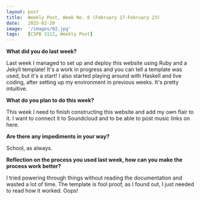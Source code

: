 ```yaml
---
layout: post
title:  Weekly Post, Week No. 6 (February 17-February 23)
date:   2025-02-20
image:  '/images/02.jpg'
tags:   [CSPB 3112, Weekly Post]
---
```

__What did you do last week?__

Last week I managed to set up and deploy this website using Ruby and a Jekyll template! It's a work in progress and you can tell a template was used, but it's a start!
I also started playing around with Haskell and live coding, after setting up my environment in previous weeks. It's pretty intuitive. 

__What do you plan to do this week?__

This week I need to finish constructing this website and add my own flair to it. I want to connect it to Soundcloud and to be able to post music links on here. 

__Are there any impediments in your way?__

School, as always. 

__Reflection on the process you used last week, how can you make the process work better?__

I tried powering through things without reading the documentation and wasted a lot of time. The template is fool proof, as I found out, I just needed to read how it worked. Oops! 



